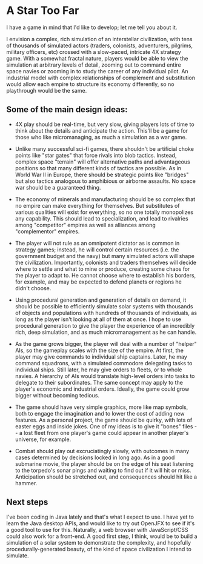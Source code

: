 # A Star Too Far

I have a game in mind that I'd like to develop; let me tell you about it.

I envision a complex, rich simulation of an interstellar civilization, with tens of thousands of simulated actors (traders, colonists, adventurers, pilgrims, military officers, etc) crossed with a slow-paced, intricate 4X strategy game.  With a somewhat fractal nature, players would be able to view the simulation at arbitrary levels of detail, zooming out to command entire space navies or zooming in to study the career of any individual pilot.  An industrial model with complex relationships of complement and substitution would allow each empire to structure its economy differently, so no playthrough would be the same.

## Some of the main design ideas:

- 4X play should be real-time, but very slow, giving players lots of time to think about the details and anticipate the action.  This'll be a game for those who like micromanaging, as much a simulation as a war game.

- Unlike many successful sci-fi games, there shouldn't be artificial choke points like "star gates" that force rivals into blob tactics.  Instead, complex space "terrain" will offer alternative paths and advantageous positions so that many different kinds of tactics are possible.  As in World War II in Europe, there should be strategic points like "bridges" but also tactics analogous to amphibious or airborne assaults.  No space war should be a guaranteed thing.

- The economy of minerals and manufacturing should be so complex that no empire can make everything for themselves.  But substitutes of various qualities will exist for everything, so no one totally monopolizes any capability.  This should lead to specialization, and lead to rivalries among "competitor" empires as well as alliances among "complementor" empires.

- The player will not rule as an omnipotent dictator as is common in strategy games; instead, he will control certain resources (i.e. the government budget and the navy) but many simulated actors will shape the civilization.  Importantly, colonists and traders themselves will decide where to settle and what to mine or produce, creating some chaos for the player to adapt to.  He cannot choose where to establish his borders, for example, and may be expected to defend planets or regions he didn't choose.

- Using procedural generation and generation of details on demand, it should be possible to efficiently simulate solar systems with thousands of objects and populations with hundreds of thousands of individuals, as long as the player isn't looking at all of them at once.  I hope to use procedural generation to give the player the experience of an incredibly rich, deep simulation, and as much micromanagement as he can handle.

- As the game grows bigger, the player will deal with a number of "helper" AIs, so the gameplay scales with the size of the empire.  At first, the player may give commands to individual ship captains.  Later, he may command squadrons, with a simulated commodore delegating tasks to individual ships.  Still later, he may give orders to fleets, or to whole navies.  A hierarchy of AIs would translate high-level orders into tasks to delegate to their subordinates.  The same concept may apply to the player's economic and industrial orders.  Ideally, the game could grow bigger without becoming tedious.

- The game should have very simple graphics, more like map symbols, both to engage the imagination and to lower the cost of adding new features.  As a personal project, the game should be quirky, with lots of easter eggs and inside jokes.  One of my ideas is to give it "bones" files -- a lost fleet from one player's game could appear in another player's universe, for example.

- Combat should play out excruciatingly slowly, with outcomes in many cases determined by decisions locked in long ago.  As in a good submarine movie, the player should be on the edge of his seat listening to the torpedo's sonar pings and waiting to find out if it will hit or miss.  Anticipation should be stretched out, and consequences should hit like a hammer.

## Next steps

I've been coding in Java lately and that's what I expect to use.  I have yet to learn the Java desktop APIs, and would like to try out OpenJFX to see if it's a good tool to use for this.  Naturally, a web browser with JavaScript/CSS could also work for a front-end.  A good first step, I think, would be to build a simulation of a solar system to demonstrate the complexity, and hopefully procedurally-generated beauty, of the kind of space civilization I intend to simulate.

